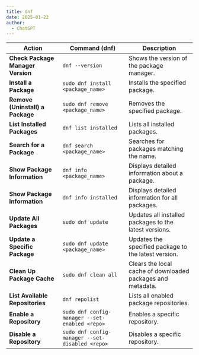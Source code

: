```yaml
---
title: dnf
date: 2025-01-22
author:
  - ChatGPT
---
```


| **Action**                               | **Command (dnf)**                           | **Description**                                                                 |
|------------------------------------------|--------------------------------------------|---------------------------------------------------------------------------------|
| **Check Package Manager Version**        | `dnf --version`                            | Shows the version of the package manager.                                        |
| **Install a Package**                    | `sudo dnf install <package_name>`          | Installs the specified package.                                                   |
| **Remove (Uninstall) a Package**         | `sudo dnf remove <package_name>`           | Removes the specified package.                                                    |
| **List Installed Packages**              | `dnf list installed`                       | Lists all installed packages.                                                     |
| **Search for a Package**                 | `dnf search <package_name>`                | Searches for packages matching the name.                                         |
| **Show Package Information**             | `dnf info <package_name>`                  | Displays detailed information about a package.                                   |
| **Show Package Information**             | `dnf info installed`                       | Displays detailed information for all packages.                                   |
| **Update All Packages**                  | `sudo dnf update`                          | Updates all installed packages to the latest versions.                           |
| **Update a Specific Package**            | `sudo dnf update <package_name>`           | Updates the specified package to the latest version.                             |
| **Clean Up Package Cache**               | `sudo dnf clean all`                       | Clears the local cache of downloaded packages and metadata.                      |
| **List Available Repositories**          | `dnf repolist`                             | Lists all enabled package repositories.                                          |
| **Enable a Repository**                  | `sudo dnf config-manager --set-enabled <repo>` | Enables a specific repository.                                                  |
| **Disable a Repository**                 | `sudo dnf config-manager --set-disabled <repo>` | Disables a specific repository.                                                 |
